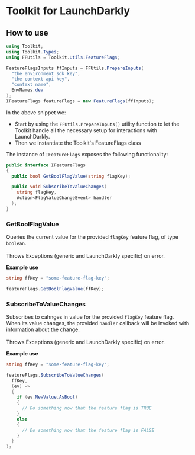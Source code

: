 # Toolkit for LaunchDarkly
## How to use
```c#
using Toolkit;
using Toolkit.Types;
using FFUtils = Toolkit.Utils.FeatureFlags;

FeatureFlagsInputs ffInputs = FFUtils.PrepareInputs(
  "the environment sdk key",
  "the context api key",
  "context name",
  EnvNames.dev
);
IFeatureFlags featureFlags = new FeatureFlags(ffInputs);
```

In the above snippet we:
- Start by using the `FFUtils.PrepareInputs()` utility function to let the Toolkit handle all the necessary setup for interactions with LaunchDarkly.
- Then we instantiate the Toolkit's FeatureFlags class

The instance of `IFeatureFlags` exposes the following functionality:

```c#
public interface IFeatureFlags
{
  public bool GetBoolFlagValue(string flagKey);

  public void SubscribeToValueChanges(
    string flagKey,
    Action<FlagValueChangeEvent> handler
  );
}
```

### GetBoolFlagValue
Queries the current value for the provided `flagKey` feature flag, of type `boolean`.<br><br>
Throws Exceptions (generic and LaunchDarkly specific) on error.

**Example use**
```c#
string ffKey = "some-feature-flag-key";

featureFlags.GetBoolFlagValue(ffKey);
```

### SubscribeToValueChanges
Subscribes to cahnges in value for the provided `flagKey` feature flag.<br>
When its value changes, the provided `handler` callback will be invoked with information about the change.<br><br>
Throws Exceptions (generic and LaunchDarkly specific) on error.

**Example use**
```c#
string ffKey = "some-feature-flag-key";

featureFlags.SubscribeToValueChanges(
  ffKey,
  (ev) =>
  {
    if (ev.NewValue.AsBool)
    {
      // Do something now that the feature flag is TRUE
    }
    else
    {
      // Do something now that the feature flag is FALSE
    }
  }
);
```